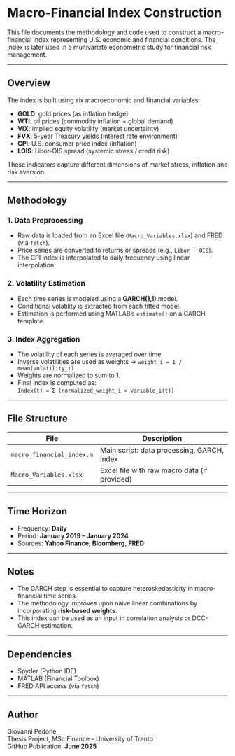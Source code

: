 # Macro-Financial Index Construction

This file documents the methodology and code used to construct a macro-financial index
representing U.S. economic and financial conditions. The index is later used in
a multivariate econometric study for financial risk management.

---

## Overview

The index is built using six macroeconomic and financial variables:

- **GOLD**: gold prices (as inflation hedge)
- **WTI**: oil prices (commodity inflation + global demand)
- **VIX**: implied equity volatility (market uncertainty)
- **FVX**: 5-year Treasury yields (interest rate environment)
- **CPI**: U.S. consumer price index (inflation)
- **LOIS**: Libor-OIS spread (systemic stress / credit risk)

These indicators capture different dimensions of market stress, inflation and risk aversion.

---

## Methodology

### 1. Data Preprocessing
- Raw data is loaded from an Excel file (`Macro_Variables.xlsx`) and FRED (via `fetch`).
- Price series are converted to returns or spreads (e.g., `Libor - OIS`).
- The CPI index is interpolated to daily frequency using linear interpolation.

### 2. Volatility Estimation
- Each time series is modeled using a **GARCH(1,1)** model.
- Conditional volatility is extracted from each fitted model.
- Estimation is performed using MATLAB’s `estimate()` on a GARCH template.

### 3. Index Aggregation
- The volatility of each series is averaged over time.
- Inverse volatilities are used as weights → `weight_i = 1 / mean(volatility_i)`
- Weights are normalized to sum to 1.
- Final index is computed as:  
  `Index(t) = Σ [normalized_weight_i × variable_i(t)]`

---

## File Structure

| File                        | Description                                  |
|-----------------------------|----------------------------------------------|
| `macro_financial_index.m`   | Main script: data processing, GARCH, index   |
| `Macro_Variables.xlsx`      | Excel file with raw macro data (if provided) |

---

## Time Horizon

- Frequency: **Daily**
- Period: **January 2019 – January 2024**
- Sources: **Yahoo Finance**, **Bloomberg**, **FRED**

---

## Notes

- The GARCH step is essential to capture heteroskedasticity in macro-financial time series.
- The methodology improves upon naive linear combinations by incorporating **risk-based weights**.
- This index can be used as an input in correlation analysis or DCC-GARCH estimation.

---

## Dependencies

- Spyder (Python IDE)
- MATLAB (Financial Toolbox)
- FRED API access (via `fetch`)

---

## Author

Giovanni Pedone  
Thesis Project, MSc Finance – University of Trento  
GitHub Publication: **June 2025**

